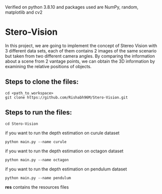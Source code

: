Verified on python 3.8.10 and packages used are NumPy, random, matplotlib and cv2

# Stero-Vision
In this project, we are going to implement the concept of Stereo Vision with 3 different data sets, each of them contains 2 images of the same scenario but taken from two different camera angles. By comparing the information about a scene from 2 vantage points, we can obtain the 3D information by examining the relative positions of objects.

## Steps to clone the files:
```
cd <path_to_workspace>
git clone https://github.com/Rishabh96M/Stero-Vision.git
```

## Steps to run the files:
```
cd Stero-Vision
```
if you want to run the depth estimation on curule dataset
```
python main.py --name curule
```
if you want to run the depth estimation on octagon dataset
```
python main.py --name octagon
```
if you want to run the depth estimation on pendulum dataset
```
python main.py --name pendulum
```

**res** contains the resources files <br>
